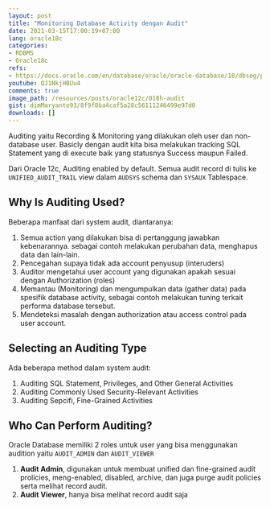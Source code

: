 ```yaml
---
layout: post
title: "Monitoring Database Activity dengan Audit"
date: 2021-03-15T17:00:19+07:00
lang: oracle18c
categories:
- RDBMS
- Oracle18c
refs: 
- https://docs.oracle.com/en/database/oracle/oracle-database/18/dbseg/part_6.html
youtube: QJ1NkjHBUu4
comments: true
image_path: /resources/posts/oracle12c/018h-audit
gist: dimMaryanto93/8f9f0ba4caf5a28c56111246499e97d0
downloads: []
---
```


Auditing yaitu Recording & Monitoring yang dilakukan oleh user dan non-database user. Basicly dengan audit kita bisa melakukan tracking SQL Statement yang di execute baik yang statusnya Success maupun Failed.

Dari Oracle 12c, Auditing enabled by default. Semua audit record di tulis ke `UNIFIED_AUDIT_TRAIL` view dalam `AUDSYS` schema dan `SYSAUX` Tablespace. 

## Why Is Auditing Used?

Beberapa manfaat dari system audit, diantaranya:

1. Semua action yang dilakukan bisa di pertanggung jawabkan kebenarannya. sebagai contoh melakukan perubahan data, menghapus data dan lain-lain.
2. Pencegahan supaya tidak ada account penyusup (interuders)
3. Auditor mengetahui user account yang digunakan apakah sesuai dengan Authorization (roles)
4. Memantau (Monitoring) dan mengumpulkan data (gather data) pada spesifik database activity, sebagai contoh melakukan tuning terkait performa database tersebut.
5. Mendeteksi masalah dengan authorization atau access control pada user account.

## Selecting an Auditing Type

Ada beberapa method dalam system audit:

1. Auditing SQL Statement, Privileges, and Other General Activities
2. Auditing Commonly Used Security-Relevant Activities
3. Auditing Sepcifi, Fine-Grained Activities

## Who Can Perform Auditing?

Oracle Database memiliki 2 roles untuk user yang bisa menggunakan audition yaitu `AUDIT_ADMIN` dan `AUDIT_VIEWER`

1. **Audit Admin**, digunakan untuk membuat unified dan fine-grained audit prolicies, meng-enabled, disabled, archive, dan juga purge audit policies serta melihat record audit.
2. **Audit Viewer**, hanya bisa melihat record audit saja